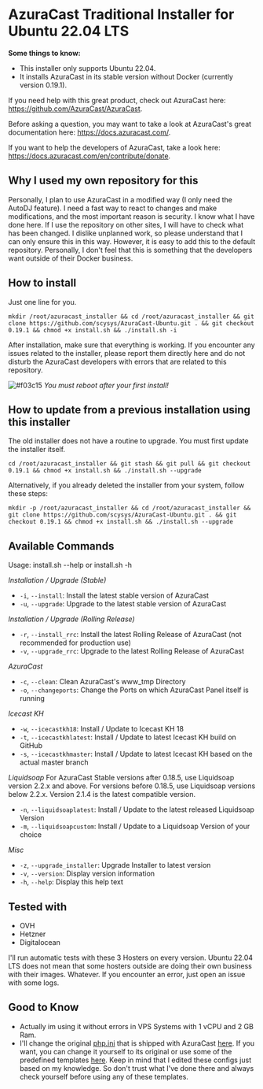 # AzuraCast Traditional Installer for Ubuntu 22.04 LTS

**Some things to know:**

- This installer only supports Ubuntu 22.04.
- It installs AzuraCast in its stable version without Docker (currently version 0.19.1).

If you need help with this great product, check out AzuraCast here: <https://github.com/AzuraCast/AzuraCast>.

Before asking a question, you may want to take a look at AzuraCast's great documentation here: <https://docs.azuracast.com/>.

If you want to help the developers of AzuraCast, take a look here: <https://docs.azuracast.com/en/contribute/donate>.

## Why I used my own repository for this

Personally, I plan to use AzuraCast in a modified way (I only need the AutoDJ feature). I need a fast way to react to changes and make modifications, and the most important reason is security. I know what I have done here. If I use the repository on other sites, I will have to check what has been changed. I dislike unplanned work, so please understand that I can only ensure this in this way. However, it is easy to add this to the default repository. Personally, I don't feel that this is something that the developers want outside of their Docker business.

## How to install

Just one line for you.

```
mkdir /root/azuracast_installer && cd /root/azuracast_installer && git clone https://github.com/scysys/AzuraCast-Ubuntu.git . && git checkout 0.19.1 && chmod +x install.sh && ./install.sh -i
```

After installation, make sure that everything is working. If you encounter any issues related to the installer, please report them directly here and do not disturb the AzuraCast developers with errors that are related to this repository.

![#f03c15](https://placehold.co/15x15/f03c15/f03c15.png) *You must reboot after your first install!*

## How to update from a previous installation using this installer

The old installer does not have a routine to upgrade. You must first update the installer itself.

```
cd /root/azuracast_installer && git stash && git pull && git checkout 0.19.1 && chmod +x install.sh && ./install.sh --upgrade
```

Alternatively, if you already deleted the installer from your system, follow these steps:

```
mkdir -p /root/azuracast_installer && cd /root/azuracast_installer && git clone https://github.com/scysys/AzuraCast-Ubuntu.git . && git checkout 0.19.1 && chmod +x install.sh && ./install.sh --upgrade
```

## Available Commands

Usage: install.sh --help or install.sh -h

*Installation / Upgrade (Stable)*

- `-i`, `--install`:                  Install the latest stable version of AzuraCast
- `-u`, `--upgrade`:                  Upgrade to the latest stable version of AzuraCast

*Installation / Upgrade (Rolling Release)*

- `-r`, `--install_rrc`:              Install the latest Rolling Release of AzuraCast (not recommended for production use)
- `-v`, `--upgrade_rrc`:              Upgrade to the latest Rolling Release of AzuraCast
  
*AzuraCast*

- `-c`, `--clean`:                    Clean AzuraCast's www_tmp Directory
- `-o`, `--changeports`:              Change the Ports on which AzuraCast Panel itself is running

*Icecast KH*

- `-w`, `--icecastkh18`:              Install / Update to Icecast KH 18
- `-t`, `--icecastkhlatest`:          Install / Update to latest Icecast KH build on GitHub
- `-s`, `--icecastkhmaster`:          Install / Update to latest Icecast KH based on the actual master branch

*Liquidsoap*
For AzuraCast Stable versions after 0.18.5, use Liquidsoap version 2.2.x and above.
For versions before 0.18.5, use Liquidsoap versions below 2.2.x. Version 2.1.4 is the latest compatible version.

- `-n`, `--liquidsoaplatest`:         Install / Update to the latest released Liquidsoap Version
- `-m`, `--liquidsoapcustom`:         Install / Update to a Liquidsoap Version of your choice

*Misc*

- `-z`, `--upgrade_installer`:        Upgrade Installer to latest version
- `-v`, `--version`:                  Display version information
- `-h`, `--help`:                     Display this help text

## Tested with

- OVH
- Hetzner
- Digitalocean

I'll run automatic tests with these 3 Hosters on every version. Ubuntu 22.04 LTS does not mean that some hosters outside are doing their own business with their images. Whatever. If you encounter an error, just open an issue with some logs.

## Good to Know

- Actually im using it without errors in VPS Systems with 1 vCPU and 2 GB Ram.
- I'll change the original [php.ini](/web/php/php.ini) that is shipped with AzuraCast [here](https://github.com/AzuraCast/AzuraCast/blob/main/util/docker/web/php/php.ini.tmpl). If you want, you can change it yourself to its original or use some of the predefined templates [here](/web/php). Keep in mind that I edited these configs just based on my knowledge. So don't trust what I've done there and always check yourself before using any of these templates.
